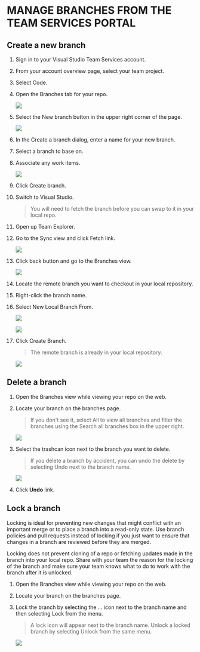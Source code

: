 # MANAGE BRANCHES FROM THE TEAM SERVICES PORTAL

## Create a new branch

1. Sign in to your Visual Studio Team Services account.

1. From your account overview page, select your team project.

1. Select Code.

1. Open the Branches tab for your repo.

    ![](img/pr/Image10.png)

1. Select the New branch button in the upper right corner of the page.

    ![](img/pr/Image11.png)

1. In the Create a branch dialog, enter a name for your new branch.
1. Select a branch to base on.
1. Associate any work items.

    ![](img/pr/Image12.png)

1. Click Create branch.

1. Switch to Visual Studio.

    >  You will need to fetch the branch before you can swap to it in your local repo.

1. Open up Team Explorer.

1. Go to the Sync view and click Fetch link.

    ![](img/pr/Image13.png)

1. Click back button and go to the Branches view.

    ![](img/pr/Image14.png)

1. Locate the remote branch you want to checkout in your local repository. 

1. Right-click the branch name.

1. Select New Local Branch From. 

    ![](img/pr/Image15.png)

    ![](img/pr/Image16.png)

1. Click Create Branch. 

    > The remote branch is already in your local repository.

    ![](img/pr/Image17.png)

## Delete a branch

1. Open the Branches view while viewing your repo on the web.

1. Locate your branch on the branches page. 

    > If you don't see it, select All to view all branches and filter the branches using the Search all branches box in the upper right.

    ![](img/pr/Image18.png)

1. Select the trashcan icon next to the branch you want to delete.

    > If you delete a branch by accident, you can undo the delete by selecting Undo next to the branch name.

    ![](img/pr/Image19.png)
4. Click **Undo** link.

## Lock a branch

Locking is ideal for preventing new changes that might conflict with an important merge or to place a branch into a read-only state. 
Use branch policies and pull requests instead of locking if you just want to ensure that changes in a branch are reviewed before they are merged.

Locking does not prevent cloning of a repo or fetching updates made in the branch into your local repo. 
Share with your team the reason for the locking of the branch and make sure your team knows what to do to work with the branch after it is unlocked.

1. Open the Branches view while viewing your repo on the web.

1. Locate your branch on the branches page. 

1. Lock the branch by selecting the ... icon next to the branch name and then selecting Lock from the menu. 

    > A lock icon will appear next to the branch name. Unlock a locked branch by selecting Unlock from the same menu.

    ![](img/pr/Image20.png)

